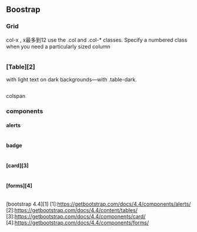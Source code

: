 
## Boostrap

### Grid

col-x , x最多到12
use the .col and .col-* classes. Specify a numbered class when you need a particularly sized column

<img src="https://i.imgur.com/wAwTEex.png" title="" />



### [Table][2]

with light text on dark backgrounds—with .table-dark.

<img src="https://i.imgur.com/XR7sYsg.png" title="" />

colspan
<img src="https://i.imgur.com/bTqKyae.png" title="" />

### components

#### alerts

<img src="https://i.imgur.com/tYFheJS.png" title="" />

#### badge

<img src="https://i.imgur.com/bpMAw6g.png" title="" />


#### [card][3]

<img src="https://i.imgur.com/AbLhhKs.png" title="" />


#### [forms][4]

<img src="https://i.imgur.com/sDJSDBA.png" title="" />

[bootstrap 4.4][1]
[1]:https://getbootstrap.com/docs/4.4/components/alerts/
[2]:https://getbootstrap.com/docs/4.4/content/tables/
[3]:https://getbootstrap.com/docs/4.4/components/card/
[4]:https://getbootstrap.com/docs/4.4/components/forms/